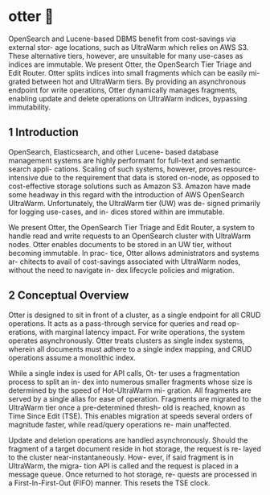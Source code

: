 # otter 🦦

OpenSearch and Lucene-based DBMS
benefit from cost-savings via external stor-
age locations, such as UltraWarm which
relies on AWS S3. These alternative
tiers, however, are unsuitable for many
use-cases as indices are immutable. We
present Otter, the OpenSearch Tier Triage
and Edit Router. Otter splits indices into
small fragments which can be easily mi-
grated between hot and UltraWarm tiers.
By providing an asynchronous endpoint
for write operations, Otter dynamically
manages fragments, enabling update and
delete operations on UltraWarm indices,
bypassing immutability.

## 1 Introduction
OpenSearch, Elasticsearch, and other Lucene-
based database management systems are highly
performant for full-text and semantic search appli-
cations. Scaling of such systems, however, proves
resource-intensive due to the requirement that data
is stored on-node, as opposed to cost-effective
storage solutions such as Amazon S3. Amazon
have made some headway in this regard with the
introduction of AWS OpenSearch UltraWarm.
Unfortunately, the UltraWarm tier (UW) was de-
signed primarily for logging use-cases, and in-
dices stored within are immutable.

We present Otter, the OpenSearch Tier Triage
and Edit Router, a system to handle read and write
requests to an OpenSearch cluster with UltraWarm
nodes. Otter enables documents to be stored in an
UW tier, without becoming immutable. In prac-
tice, Otter allows administrators and systems ar-
chitects to avail of cost-savings associated with
UltraWarm nodes, without the need to navigate in-
dex lifecycle policies and migration.

## 2 Conceptual Overview
Otter is designed to sit in front of a cluster, as a
single endpoint for all CRUD operations. It acts
as a pass-through service for queries and read op-
erations, with marginal latency impact. For write
operations, the system operates asynchronously.
Otter treats clusters as single index systems,
wherein all documents must adhere to a single
index mapping, and CRUD operations assume a
monolithic index.

While a single index is used for API calls, Ot-
ter uses a fragmentation process to split an in-
dex into numerous smaller fragments whose size
is determined by the speed of Hot-UltraWarm mi-
gration. All fragments are served by a single alias
for ease of operation. Fragments are migrated to
the UltraWarm tier once a pre-determined thresh-
old is reached, known as Time Since Edit (TSE).
This enables migration at speeds several orders of
magnitude faster, while read/query operations re-
main unaffected.

Update and deletion operations are handled
asynchronously. Should the fragment of a target
document reside in hot storage, the request is re-
layed to the cluster near-instantaneously. How-
ever, if said fragment is in UltraWarm, the migra-
tion API is called and the request is placed in a
message queue. Once returned to hot storage, re-
quests are processed in a First-In-First-Out (FIFO)
manner. This resets the TSE clock.
